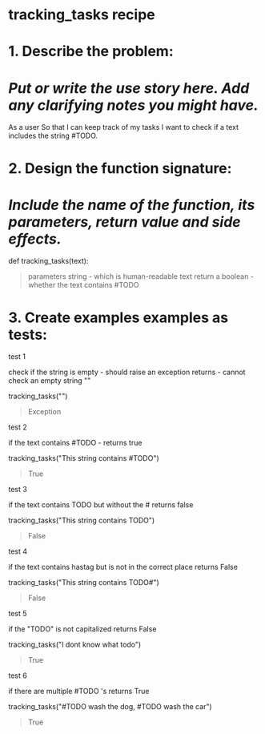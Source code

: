 # tracking_tasks recipe

# 1. Describe the problem:

# _Put or write the use story here. Add any clarifying notes you might have._ 

As a user
So that I can keep track of my tasks
I want to check if a text includes the string #TODO.




# 2. Design the function signature:
# _Include the name of the function, its parameters, return value and side effects._ 

def tracking_tasks(text):

> parameters
> string - which is human-readable text 
> return a boolean - whether the text contains #TODO


# 3. Create examples examples as tests:

test 1 

check if the string is empty - should raise an exception
returns - cannot check an empty string ""

tracking_tasks("")
> Exception

test 2

if the text contains #TODO -
returns true

tracking_tasks("This string contains #TODO")
> True

test 3 

if the text contains TODO but without the # 
returns false 

tracking_tasks("This string contains TODO")
> False

test 4

if the text contains hastag but is not in the correct place 
returns False

tracking_tasks("This string contains TODO#")
> False

test 5

if the "TODO" is not capitalized 
returns False 

tracking_tasks("I dont know what todo")
> True

test 6

if there are multiple #TODO 's
returns True 

tracking_tasks("#TODO wash the dog, #TODO wash the car")
> True 













    